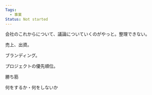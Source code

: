 ```yaml
---
Tags:
  - 事業
Status: Not started
---
```

会社のこれからについて、議論についていくのがやっと。整理できない。

売上、出資。

ブランディング。

プロジェクトの優先順位。

勝ち筋

何をするか・何をしないか